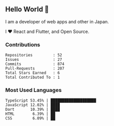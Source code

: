 ## Hello World 👋

I am a developer of web apps and other in Japan.

I ❤️ React and Flutter, and Open Source.

### Contributions

<!-- contributions start -->

    Repositories         : 52
    Issues               : 27
    Commits              : 874
    Pull-Requests        : 207
    Total Stars Earned   : 6
    Total Contributed To : 1

<!-- contributions end -->

### Most Used Languages

<!-- most-used-languages start -->

    TypeScript 53.45% | ████████████████████
    JavaScript 12.02% | ████
    Dart       10.39% | ████
    HTML        6.39% | ██
    CSS         6.09% | ██

<!-- most-used-languages end -->

